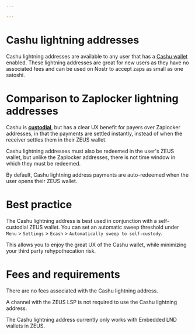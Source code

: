 ```yaml
---

---
```


# Cashu lightning addresses

Cashu lightning addresses are available to any user that has a [Cashu wallet](/cashu) enabled. These lightning addresses are great for new users as they have no associated fees and can be used on Nostr to accept zaps as small as one satoshi.

# Comparison to Zaplocker lightning addresses

Cashu is [**custodial**](/self-custody), but has a clear UX benefit for payers over Zaplocker addresses, in that the payments are settled instantly, instead of when the receiver settles them in their ZEUS wallet.

Cashu lightning addresses must also be redeemed in the user's ZEUS wallet, but unlike the Zaplocker addresses, there is not time window in which they must be redeemed.

By default, Cashu lightning address payments are auto-redeemed when the user opens their ZEUS wallet.

# Best practice

The Cashu lightning address is best used in conjunction with a self-custodial ZEUS wallet. You can set an automatic sweep threshold under `Menu` > `Settings` > `Ecash` > `Automatically sweep to self-custody`.

This allows you to enjoy the great UX of the Cashu wallet, while minimizing your third party rehypothecation risk.

# Fees and requirements

There are no fees associated with the Cashu lightning address.

A channel with the ZEUS LSP is not required to use the Cashu lightning address.

The Cashu lightning address currently only works with Embedded LND wallets in ZEUS.

